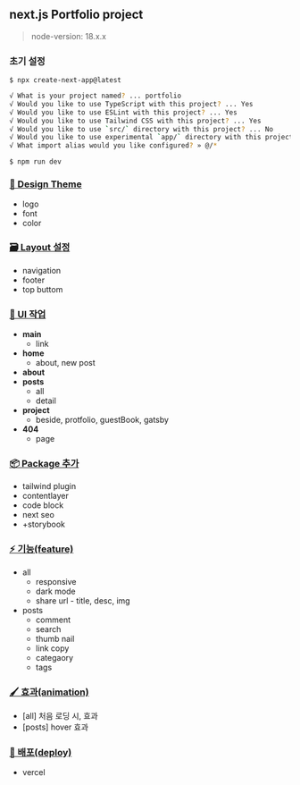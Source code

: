 ## next.js Portfolio project

> node-version: 18.x.x

### 초기 설정

`$ npx create-next-app@latest`

```bash
√ What is your project named? ... portfolio
√ Would you like to use TypeScript with this project? ... Yes
√ Would you like to use ESLint with this project? ... Yes
√ Would you like to use Tailwind CSS with this project? ... Yes
√ Would you like to use `src/` directory with this project? ... No
√ Would you like to use experimental `app/` directory with this project? ... No
√ What import alias would you like configured? » @/*
```

`$ npm run dev`

### [🎨 Design Theme](https://github.com/jeonghyoon/Portfolio/issues/1)

- logo
- font
- color

### [🗃️ Layout 설정](https://github.com/jeonghyoon/Portfolio/issues/2)

- navigation
- footer
- top buttom

### [📄 UI 작업](https://github.com/jeonghyoon/Portfolio/issues/3)

- **main**
  - link
- **home**
  - about, new post
- **about**
- **posts**
  - all
  - detail
- **project**
  - beside, protfolio, guestBook, gatsby
- **404**
  - page

### [📦 Package 추가](https://github.com/jeonghyoon/Portfolio/issues/4)

- tailwind plugin
- contentlayer
- code block
- next seo
- +storybook

### [⚡ 기능(feature)](https://github.com/jeonghyoon/Portfolio/issues/5)

- all
  - responsive
  - dark mode
  - share url - title, desc, img
- posts
  - comment
  - search
  - thumb nail
  - link copy
  - categaory
  - tags

### [🖌️ 효과(animation)](https://github.com/jeonghyoon/Portfolio/issues/7)

- [all] 처음 로딩 시, 효과
- [posts] hover 효과

### [🚀 배포(deploy)](https://hyoon.dev/)

- vercel
